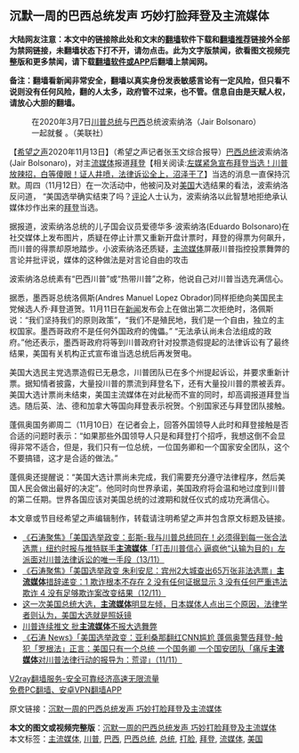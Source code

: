  <h2>沉默一周的巴西总统发声 巧妙打脸拜登及主流媒体</h2> <p class="notice"><b>大陆网友注意：本文中的链接除此处和文末的<a href="https://github.com/bannedbook/fanqiang" >翻墙</a>软件下载和<a href="https://github.com/killgcd/justmysocks/blob/master/README.md">翻墙推荐</a>链接外全部为禁网链接，未翻墙状态下打不开，请勿点击。此为文字版禁闻，欲看图文视频完整版和更多禁闻，请下载<a href="https://github.com/bannedbook/fanqiang">翻墙软件或APP</a>后翻墙上禁闻网。</p><p>备注：翻墙看新闻非常安全，翻墙以真实身份发表敏感言论有一定风险，但只看不说则没有任何风险，翻的人太多，政府管不过来，也不管。信息自由是天赋人权，请放心大胆的翻墙。</b></p>  <div class="entry"> <figure><figcaption>在2020年3月7日<a href="https://www.bannedbook.org/bnews/tag/%e5%b7%9d%e6%99%ae/" class="st_tag internal_tag" rel="tag" title="标签 川普 下的日志">川普</a><a href="https://www.bannedbook.org/bnews/tag/%e6%80%bb%e7%bb%9f/" class="st_tag internal_tag" rel="tag" title="标签 总统 下的日志">总统</a>与<a href="https://www.bannedbook.org/bnews/tag/%e5%b7%b4%e8%a5%bf/" class="st_tag internal_tag" rel="tag" title="标签 巴西 下的日志">巴西</a>总统波索纳洛（Jair Bolsonaro）一起就餐 。（美联社）</figcaption></figure> <p>【<span class='wp_keywordlink_affiliate'><a href="https://www.soundofhope.org" title="希望之声" target="_blank">希望之声</a></span>2020年11月13日】（希望之声记者张玉文综合报导）<a href="https://www.bannedbook.org/bnews/tag/%E5%B7%B4%E8%A5%BF%E6%80%BB%E7%BB%9F/" class="st_tag internal_tag" rel="tag" title="标签 巴西总统 下的日志">巴西总统</a>波索纳洛(Jair Bolsonaro)，对主<a href="https://www.bannedbook.org/bnews/tag/%E6%B5%81%E5%AA%92%E4%BD%93/" class="st_tag internal_tag" rel="tag" title="标签 流媒体 下的日志">流媒体</a>报道<span class='wp_keywordlink'><a href="https://www.bannedbook.org/bnews/comments/20201018/1415809.html" title="“硬盘门”再爆：拿中共华信10％股的“大人物”正是拜登" target="_blank">拜登</a></span>【相关阅读:<a href='https://www.bannedbook.org/bnews/bannedvideo/20201108/1427782.html' target='_blank'>左媒紧急宣布拜登当选！川普放辣招，白等傻眼！证人井喷，法律诉讼全上，沼泽干了</a>】当选的消息一直保持沉默。周四（11月12日）在一次活动中，他被问及对<a href="https://www.bannedbook.org/bnews/tag/%e7%be%8e%e5%9b%bd/" class="st_tag internal_tag" rel="tag" title="标签 美国 下的日志">美国</a>大选结果的看法，波索纳洛反问道， “美国选举确实结束了吗？<span class='wp_keywordlink_affiliate'><a href="https://www.bannedbook.org/bnews/comments/" title="新闻评论" target="_blank">评论</a></span>人士认为，波索纳洛以此智慧地拒绝承认媒体炒作出来的<a href="https://www.bannedbook.org/bnews/tag/%e6%8b%9c%e7%99%bb/" class="st_tag internal_tag" rel="tag" title="标签 拜登 下的日志">拜登</a>当选。</p> <p>据报道，波索纳洛总统的儿子国会议员爱德华多·波索纳洛(Eduardo Bolsonaro)在社交媒体上发布图片，质疑在停止计票又重新开盘计票时，拜登的得票为何飙升，而川普的得票却原地踏步。小波索纳洛还质疑，<a href="https://www.bannedbook.org/bnews/tag/%e4%b8%bb%e6%b5%81%e5%aa%92%e4%bd%93/" class="st_tag internal_tag" rel="tag" title="标签 主流媒体 下的日志">主流媒体</a>屏蔽川普指控投票舞弊的言论并批评说，媒体的这种做法是对言论自由的攻击</p>  <p>波索纳洛总统素有“巴西川普”或“热带川普”之称，他说自己对川普当选充满信心。</p> <p>据悉，墨西哥总统洛佩斯(Andres Manuel Lopez Obrador)同样拒绝向美国民主党候选人乔·拜登道贺。11月11日在<span class='wp_keywordlink_affiliate'><a href="https://www.bannedbook.org/" title="新闻">新闻</a></span>发布会上在做出第二次拒绝时，洛佩斯说：“我们坚持我们的原则政策”，“我们不是殖民地，我们是一个自由，独立的主权国家。墨西哥政府不是任何外国政府的傀儡。” “无法承认尚未合法组成的政府。”他还表示，墨西哥政府将等到川普政府针对投票造假提起的法律诉讼有了最终结果，美国有关机构正式宣布谁当选总统后再发贺电。</p>  <p>美国大选民主党选票造假已无悬念，川普团队已在多个州提起诉讼，并要求重新计票。据知情者披露，大量投川普的票流到拜登名下，还有大量投川普的票被丢弃。美国大选计票尚未结束，美国主流媒体在对此秘而不宣的同时，却高调报道拜登当选。随后英、法、德和加拿大等国向拜登表示祝贺。个别国家还与拜登团队接触。</p> <p>蓬佩奥国务卿周二（11月10日）在记者会上，回答外国领导人此时和拜登接触是否合适的问题时表示：“如果那些外国领导人只是和拜登打个招呼，我想这倒不会显得非常不适合，但是，我们只有一位总统，一位国务卿和一个国家安全团队，这个不要搞错，这才是合适的做法。”</p>  <p>蓬佩奥还提醒说：“美国大选计票尚未完成，我们需要充分遵守法律程序，然后美国人民会做出最好的决定”。他同时向世界承诺，美国政府将会温和地过度到川普的第二任期。世界各国应该对美国总统的过渡期和就任仪式的成功充满信心。</p> <p>本文章或节目经希望之声编辑制作，转载请注明希望之声并包含原文标题及链接。</p>  <ul class='op-related-articles' title='相关阅读'> <li><a href='https://www.bannedbook.org/bnews/bannedvideo/20201114/1430694.html' target='_blank'>《石涛聚焦》「美国选举政变：彭斯-我与川普总统同在！必须得到每一张合法选票」纽约时报与推特联手<b>主流媒体</b>「打击川普信心 逼疯他“认输为目的」左派面对川普法律诉讼的唯一手段（13/11）</a></li> <li><a href='https://www.bannedbook.org/bnews/bannedvideo/20201113/1430423.html' target='_blank'>《石涛聚焦》「美国选举政变 朱利安尼：宾州2大城查出65万张非法选票」<b>主流媒体</b>措辞递变：1 欺诈根本不存在 2 没有任何证据显示 3 没有任何严重违法欺诈 4 没有足够欺诈案改变结果（12/11）</a></li> <li><a href='https://www.bannedbook.org/bnews/bannedvideo/20201113/1430358.html' target='_blank'>这一次美国总统大选，<b>主流媒体</b>明显左倾，日本媒体人点出三个原因，法律学者则认为，美国大选就是照妖镜</a></li> <li><a href='https://www.bannedbook.org/bnews/bannedvideo/20201113/1430209.html' target='_blank'>川普连续推文 批<b>主流媒体</b>不报大选舞弊</a></li> <li><a href='https://www.bannedbook.org/bnews/bannedvideo/20201112/1429640.html' target='_blank'>《石涛 News》「美国选举政变：亚利桑那翻红CNN尴尬 蓬佩奥警告拜登-触犯「罗根法」正言：美国只有一个总统 一个国务卿 一个国安团队「痛斥<b>主流媒体</b>对川普法律行动的报导为：荒谬」（11/11）</a></li> </ul> <p class="texttj"> <a href="https://www.bannedbook.org/forum23/topic22702.html" target="_blank">V2ray翻墙服务-安全可靠经济高速无限流量</a><br/> <a href="https://github.com/bannedbook/fanqiang/wiki/%E7%A6%81%E9%97%BB%E7%BD%91%E5%AE%89%E5%8D%93%E7%BF%BB%E5%A2%99%E6%96%B0%E9%97%BBAPP" target="_blank">免费PC翻墙、安卓VPN翻墙APP</a></p><p>原文链接：<a class="src_link"  href="https://www.soundofhope.org/post/442654" target="_blank">沉默一周的巴西总统发声 巧妙打脸拜登及主流媒体</a></p><a name='sharetosocial'></a>       <div><b>本文的图文或视频完整版</b>：<a href='https://www.bannedbook.org/bnews/comments/20201114/1430823.html'>沉默一周的巴西总统发声 巧妙打脸拜登及主流媒体</a></div>  </div><!--END ENTRY--> <div class="postfooter"> <div>本文标签：<a href="https://www.bannedbook.org/bnews/tag/%e4%b8%bb%e6%b5%81%e5%aa%92%e4%bd%93/" rel="tag">主流媒体</a>, <a href="https://www.bannedbook.org/bnews/tag/%e5%b7%9d%e6%99%ae/" rel="tag">川普</a>, <a href="https://www.bannedbook.org/bnews/tag/%e5%b7%b4%e8%a5%bf/" rel="tag">巴西</a>, <a href="https://www.bannedbook.org/bnews/tag/%E5%B7%B4%E8%A5%BF%E6%80%BB%E7%BB%9F/" rel="tag">巴西总统</a>, <a href="https://www.bannedbook.org/bnews/tag/%e6%80%bb%e7%bb%9f/" rel="tag">总统</a>, <a href="https://www.bannedbook.org/bnews/tag/%e6%89%93%e8%84%b8/" rel="tag">打脸</a>, <a href="https://www.bannedbook.org/bnews/tag/%e6%8b%9c%e7%99%bb/" rel="tag">拜登</a>, <a href="https://www.bannedbook.org/bnews/tag/%E6%B5%81%E5%AA%92%E4%BD%93/" rel="tag">流媒体</a>, <a href="https://www.bannedbook.org/bnews/tag/%e7%be%8e%e5%9b%bd/" rel="tag">美国</a></div>  </div><!--END POSTFOOTER--> 
